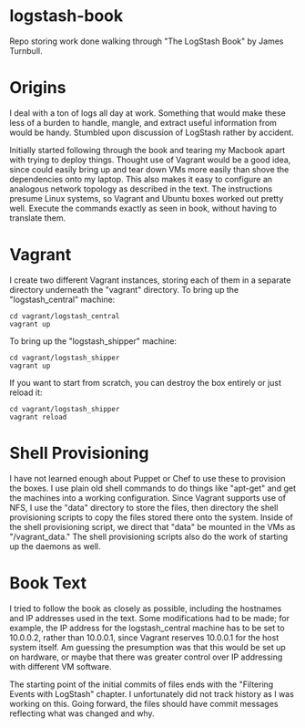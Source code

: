 logstash-book
=============

Repo storing work done walking through "The LogStash Book" by James Turnbull.

Origins
=======

I deal with a ton of logs all day at work. Something that would make these less of a burden to handle, mangle, and extract useful information from would be handy. Stumbled upon discussion of LogStash rather by accident. 

Initially started following through the book and tearing my Macbook apart with trying to deploy things. Thought use of Vagrant would be a good idea, since could easily bring up and tear down VMs more easily than shove the dependencies onto my laptop. This also makes it easy to configure an analogous network topology as described in the text. The instructions presume Linux systems, so Vagrant and Ubuntu boxes worked out pretty well. Execute the commands exactly as seen in book, without having to translate them.

Vagrant
=======

I create two different Vagrant instances, storing each of them in a separate directory underneath the "vagrant" directory. To bring up the "logstash_central" machine:

```
cd vagrant/logstash_central
vagrant up
```

To bring up the "logstash_shipper" machine:

```
cd vagrant/logstash_shipper
vagrant up
```

If you want to start from scratch, you can destroy the box entirely or just reload it:

```
cd vagrant/logstash_shipper
vagrant reload
```

Shell Provisioning
==================

I have not learned enough about Puppet or Chef to use these to provision the boxes. I use plain old shell commands to do things like "apt-get" and get the machines into a working configuration. Since Vagrant supports use of NFS, I use the "data" directory to store the files, then directory the shell provisioning scripts to copy the files stored there onto the system.  Inside of the shell provisioning script, we direct that "data" be mounted in the VMs as "/vagrant_data." The shell provisioning scripts also do the work of starting up the daemons as well. 


Book Text
=========

I tried to follow the book as closely as possible, including the hostnames and IP addresses used in the text. Some modifications had to be made; for example, the IP address for the logstash_central machine has to be set to 10.0.0.2, rather than 10.0.0.1, since Vagrant reserves 10.0.0.1 for the host system itself. Am guessing the presumption was that this would be set up on hardware, or maybe that there was greater control over IP addressing with different VM software. 

The starting point of the initial commits of files ends with the "Filtering Events with LogStash" chapter.  I unfortunately did not track history as I was working on this. Going forward, the files should have commit messages reflecting what was changed and why.
